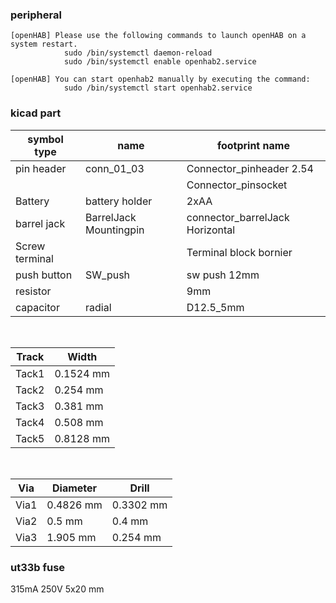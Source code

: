 ### peripheral
    [openHAB] Please use the following commands to launch openHAB on a system restart.
                sudo /bin/systemctl daemon-reload
                sudo /bin/systemctl enable openhab2.service

    [openHAB] You can start openhab2 manually by executing the command:
                sudo /bin/systemctl start openhab2.service


### kicad part


| symbol type | name              | footprint name           |
|------------ |------------------ |------------------------- |
| pin header  |  conn_01_03       | Connector_pinheader 2.54 |
|             |                   |  Connector_pinsocket|
| Battery     | battery holder    | 2xAA              |
| barrel jack | BarrelJack Mountingpin | connector_barrelJack Horizontal | 
| Screw terminal | | Terminal block bornier | 
| push button | SW_push           | sw push 12mm        |
| resistor    |                   | 9mm             |
| capacitor  |     radial         | D12.5_5mm    |
<br>
 
 Track | Width 
 -------|------
 Tack1  | 0.1524 mm
 Tack2  | 0.254 mm
 Tack3  | 0.381 mm
 Tack4  | 0.508 mm
 Tack5  | 0.8128 mm 
<br>

Via     |  Diameter  |  Drill
--------|------------|-----------
Via1    | 0.4826 mm  | 0.3302 mm
Via2    | 0.5 mm     | 0.4 mm
Via3    | 1.905 mm   | 0.254 mm



### ut33b fuse
315mA 250V  5x20 mm<br>

 
